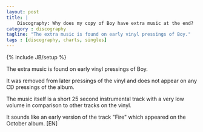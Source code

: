 ```yaml
---
layout: post
title: |
    Discography: Why does my copy of Boy have extra music at the end?
category : discography
tagline: "The extra music is found on early vinyl pressings of Boy."
tags : [discography, charts, singles]
---
```

{% include JB/setup %}

The extra music is found on early vinyl pressings of Boy. 

It was removed from later pressings of the vinyl and does not appear on any CD pressings of the album. 

The music itself is a short 25 second instrumental track with a very low volume in comparison to other tracks on the vinyl.

It sounds like an early version of the track "Fire" which appeared on the October album. [EN]
